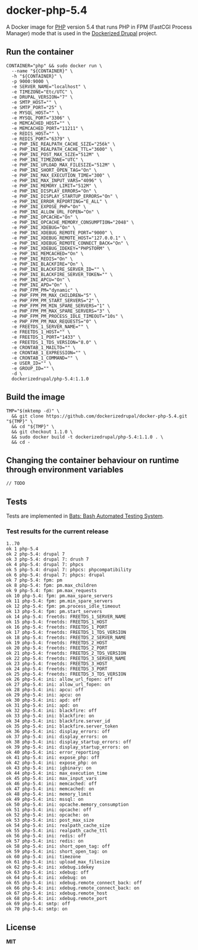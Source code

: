# docker-php-5.4

A Docker image for [PHP](http://php.net/) version 5.4 that runs PHP in FPM (FastCGI Process Manager) mode that is used in the [Dockerized Drupal](https://dockerizedrupal.com/) project.

## Run the container

    CONTAINER="php" && sudo docker run \
      --name "${CONTAINER}" \
      -h "${CONTAINER}" \
      -p 9000:9000 \
      -e SERVER_NAME="localhost" \
      -e TIMEZONE="Etc/UTC" \
      -e DRUPAL_VERSION="7" \
      -e SMTP_HOST="" \
      -e SMTP_PORT="25" \
      -e MYSQL_HOST="" \
      -e MYSQL_PORT="3306" \
      -e MEMCACHED_HOST="" \
      -e MEMCACHED_PORT="11211" \
      -e REDIS_HOST="" \
      -e REDIS_PORT="6379" \
      -e PHP_INI_REALPATH_CACHE_SIZE="256k" \
      -e PHP_INI_REALPATH_CACHE_TTL="3600" \
      -e PHP_INI_POST_MAX_SIZE="512M" \
      -e PHP_INI_TIMEZONE="UTC" \
      -e PHP_INI_UPLOAD_MAX_FILESIZE="512M" \
      -e PHP_INI_SHORT_OPEN_TAG="On" \
      -e PHP_INI_MAX_EXECUTION_TIME="300" \
      -e PHP_INI_MAX_INPUT_VARS="4096" \
      -e PHP_INI_MEMORY_LIMIT="512M" \
      -e PHP_INI_DISPLAY_ERRORS="On" \
      -e PHP_INI_DISPLAY_STARTUP_ERRORS="On" \
      -e PHP_INI_ERROR_REPORTING="E_ALL" \
      -e PHP_INI_EXPOSE_PHP="On" \
      -e PHP_INI_ALLOW_URL_FOPEN="On" \
      -e PHP_INI_OPCACHE="On" \
      -e PHP_INI_OPCACHE_MEMORY_CONSUMPTION="2048" \
      -e PHP_INI_XDEBUG="On" \
      -e PHP_INI_XDEBUG_REMOTE_PORT="9000" \
      -e PHP_INI_XDEBUG_REMOTE_HOST="127.0.0.1" \
      -e PHP_INI_XDEBUG_REMOTE_CONNECT_BACK="On" \
      -e PHP_INI_XDEBUG_IDEKEY="PHPSTORM" \
      -e PHP_INI_MEMCACHED="On" \
      -e PHP_INI_REDIS="On" \
      -e PHP_INI_BLACKFIRE="On" \
      -e PHP_INI_BLACKFIRE_SERVER_ID="" \
      -e PHP_INI_BLACKFIRE_SERVER_TOKEN="" \
      -e PHP_INI_APCU="On" \
      -e PHP_INI_APD="On" \
      -e PHP_FPM_PM="dynamic" \
      -e PHP_FPM_PM_MAX_CHILDREN="5" \
      -e PHP_FPM_PM_START_SERVERS="2" \
      -e PHP_FPM_PM_MIN_SPARE_SERVERS="1" \
      -e PHP_FPM_PM_MAX_SPARE_SERVERS="3" \
      -e PHP_FPM_PM_PROCESS_IDLE_TIMEOUT="10s" \
      -e PHP_FPM_PM_MAX_REQUESTS="0" \
      -e FREETDS_1_SERVER_NAME="" \
      -e FREETDS_1_HOST="" \
      -e FREETDS_1_PORT="1433" \
      -e FREETDS_1_TDS_VERSION="8.0" \
      -e CRONTAB_1_MAILTO="" \
      -e CRONTAB_1_EXPRESSION="" \
      -e CRONTAB_1_COMMAND="" \
      -e USER_ID="" \
      -e GROUP_ID="" \
      -d \
      dockerizedrupal/php-5.4:1.1.0

## Build the image

    TMP="$(mktemp -d)" \
      && git clone https://github.com/dockerizedrupal/docker-php-5.4.git "${TMP}" \
      && cd "${TMP}" \
      && git checkout 1.1.0 \
      && sudo docker build -t dockerizedrupal/php-5.4:1.1.0 . \
      && cd -

## Changing the container behaviour on runtime through environment variables

    // TODO

## Tests

Tests are implemented in [Bats: Bash Automated Testing System](https://github.com/sstephenson/bats).

### Test results for the current release

    1..70
    ok 1 php-5.4
    ok 2 php-5.4: drupal 7
    ok 3 php-5.4: drupal 7: drush 7
    ok 4 php-5.4: drupal 7: phpcs
    ok 5 php-5.4: drupal 7: phpcs: phpcompatibility
    ok 6 php-5.4: drupal 7: phpcs: drupal
    ok 7 php-5.4: fpm: pm
    ok 8 php-5.4: fpm: pm.max_children
    ok 9 php-5.4: fpm: pm.max_requests
    ok 10 php-5.4: fpm: pm.max_spare_servers
    ok 11 php-5.4: fpm: pm.min_spare_servers
    ok 12 php-5.4: fpm: pm.process_idle_timeout
    ok 13 php-5.4: fpm: pm.start_servers
    ok 14 php-5.4: freetds: FREETDS_1_SERVER_NAME
    ok 15 php-5.4: freetds: FREETDS_1_HOST
    ok 16 php-5.4: freetds: FREETDS_1_PORT
    ok 17 php-5.4: freetds: FREETDS_1_TDS_VERSION
    ok 18 php-5.4: freetds: FREETDS_2_SERVER_NAME
    ok 19 php-5.4: freetds: FREETDS_2_HOST
    ok 20 php-5.4: freetds: FREETDS_2_PORT
    ok 21 php-5.4: freetds: FREETDS_2_TDS_VERSION
    ok 22 php-5.4: freetds: FREETDS_3_SERVER_NAME
    ok 23 php-5.4: freetds: FREETDS_3_HOST
    ok 24 php-5.4: freetds: FREETDS_3_PORT
    ok 25 php-5.4: freetds: FREETDS_3_TDS_VERSION
    ok 26 php-5.4: ini: allow_url_fopen: off
    ok 27 php-5.4: ini: allow_url_fopen: on
    ok 28 php-5.4: ini: apcu: off
    ok 29 php-5.4: ini: apcu: on
    ok 30 php-5.4: ini: apd: off
    ok 31 php-5.4: ini: apd: on
    ok 32 php-5.4: ini: blackfire: off
    ok 33 php-5.4: ini: blackfire: on
    ok 34 php-5.4: ini: blackfire.server_id
    ok 35 php-5.4: ini: blackfire.server_token
    ok 36 php-5.4: ini: display_errors: off
    ok 37 php-5.4: ini: display_errors: on
    ok 38 php-5.4: ini: display_startup_errors: off
    ok 39 php-5.4: ini: display_startup_errors: on
    ok 40 php-5.4: ini: error_reporting
    ok 41 php-5.4: ini: expose_php: off
    ok 42 php-5.4: ini: expose_php: on
    ok 43 php-5.4: ini: igbinary: on
    ok 44 php-5.4: ini: max_execution_time
    ok 45 php-5.4: ini: max_input_vars
    ok 46 php-5.4: ini: memcached: off
    ok 47 php-5.4: ini: memcached: on
    ok 48 php-5.4: ini: memory_limit
    ok 49 php-5.4: ini: mssql: on
    ok 50 php-5.4: ini: opcache.memory_consumption
    ok 51 php-5.4: ini: opcache: off
    ok 52 php-5.4: ini: opcache: on
    ok 53 php-5.4: ini: post_max_size
    ok 54 php-5.4: ini: realpath_cache_size
    ok 55 php-5.4: ini: realpath_cache_ttl
    ok 56 php-5.4: ini: redis: off
    ok 57 php-5.4: ini: redis: on
    ok 58 php-5.4: ini: short_open_tag: off
    ok 59 php-5.4: ini: short_open_tag: on
    ok 60 php-5.4: ini: timezone
    ok 61 php-5.4: ini: upload_max_filesize
    ok 62 php-5.4: ini: xdebug.idekey
    ok 63 php-5.4: ini: xdebug: off
    ok 64 php-5.4: ini: xdebug: on
    ok 65 php-5.4: ini: xdebug.remote_connect_back: off
    ok 66 php-5.4: ini: xdebug.remote_connect_back: on
    ok 67 php-5.4: ini: xdebug.remote_host
    ok 68 php-5.4: ini: xdebug.remote_port
    ok 69 php-5.4: smtp: off
    ok 70 php-5.4: smtp: on

## License

**MIT**
